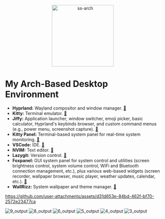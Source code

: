 <p align="center">
  <img src="https://github.com/user-attachments/assets/c1e53a2b-4fb9-4ae8-8506-f09cafafedc1" alt="ss-arch" width="200">
</p>

# My Arch-Based Desktop Environment  

- **Hyprland:** Wayland compositor and window manager. [🔗](https://hyprland.org/)  
- **Kitty:** Terminal emulator.   [🔗](https://sw.kovidgoyal.net/kitty/)  
- **Jiffy:** Application launcher, window switcher, emoji picker, basic calculator, Hyprland's keybinds browser, and custom command menus (e.g., power menu, screenshot capture).  [🔗](https://github.com/5hubham5ingh/jiffy)   
- **Kitty Panel:** Terminal-based system panel for real-time system monitoring.   [🔗](https://github.com/5hubham5ingh/kitty-panel)  
- **VSCode:** IDE.   [🔗](https://code.visualstudio.com/)  
- **NVIM:** Text editor.   [🔗](https://neovim.io/)  
- **Lazygit:** Version control.   [🔗](https://github.com/jesseduffield/lazygit)  
- **Foxpanel:** GUI system panel for system control and utilities (screen brightness control, system volume control, WiFi and Bluetooth connection management, etc.), plus various web-based widgets (screen recorder, wallpaper browser, music player, weather updates, calendar, etc.).   [🔗](https://github.com/5hubham5ingh/foxpanel)  
- **WallRizz:** System wallpaper and theme manager.   [🔗](https://github.com/5hubham5ingh/WallRizz)  



https://github.com/user-attachments/assets/d31d653e-84bd-462f-bf70-2572e23477ca

![9_output](https://github.com/user-attachments/assets/3dfe0ea6-1c0b-4f76-8a59-aab8f2181a8f)
![8_output](https://github.com/user-attachments/assets/fdbbebd2-f371-42dc-9c3c-8876df0fd495)
![6_output](https://github.com/user-attachments/assets/4cdf511f-3486-4477-a30e-418d5ed0f2d1)
![5_output](https://github.com/user-attachments/assets/85290bf2-9599-4cd0-9a45-60aa956e760a)
![4_output](https://github.com/user-attachments/assets/8ccaafb3-3979-436c-8aff-1e7a138c644f)
![3_output](https://github.com/user-attachments/assets/2094e32b-7ee5-4b66-ae06-bad8c5bb9bac)


